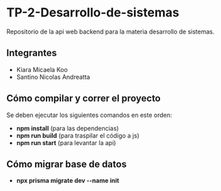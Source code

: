 # TP-2-Desarrollo-de-sistemas
Repositorio de la api web backend para la materia desarrollo de sistemas.

## Integrantes
- Kiara Micaela Koo
- Santino Nicolas Andreatta

## Cómo compilar y correr el proyecto
Se deben ejecutar los siguientes comandos en este orden:
- **npm install** (para las dependencias)
- **npm run build** (para traspilar el código a js)
- **npm run start** (para levantar la api) 

## Cómo migrar base de datos
- **npx prisma migrate dev --name init**